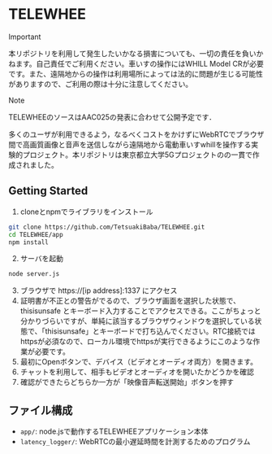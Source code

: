 # TELEWHEE
> [!IMPORTANT]
> 本リポジトリを利用して発生したいかなる損害についても、一切の責任を負いかねます。自己責任でご利用ください。車いすの操作にはWHILL Model CRが必要です。また、遠隔地からの操作は利用場所によっては法的に問題が生じる可能性がありますので、ご利用の際は十分に注意してください。

> [!Note]
> TELEWHEEのソースはAAC025の発表に合わせて公開予定です．

多くのユーザが利用できるよう，なるべくコストをかけずにWebRTCでブラウザ間で高画質画像と音声を送信しながら遠隔地から電動車いすwhillを操作する実験的プロジェクト。本リポジトリは東京都立大学5Gプロジェクトのの一貫で作成されました。

## Getting Started
1. cloneとnpmでライブラリをインストール
```bash
git clone https://github.com/TetsuakiBaba/TELEWHEE.git
cd TELEWHEE/app
npm install
```
2. サーバを起動
```bash
node server.js
```
3. ブラウザで https://[ip address]:1337 にアクセス
4. 証明書が不正との警告がでるので、ブラウザ画面を選択した状態で、thisisunsafe とキーボード入力することでアクセスできる。ここがちょっと分かりづらいですが、単純に該当するブラウザウィンドウを選択している状態で、「thisisunsafe」とキーボードで打ち込んでください。RTC接続ではhttpsが必須なので、ローカル環境でhttpsが実行できるようにこのような作業が必要です。
4. 最初にOpenボタンで、デバイス（ビデオとオーディオ両方）を開きます。
5. チャットを利用して、相手もビデオとオーディオを開いたかどうかを確認
6. 確認ができたらどちらか一方が「映像音声転送開始」ボタンを押す

## ファイル構成
- `app/`: node.jsで動作するTELEWHEEアプリケーション本体
- `latency_logger/`: WebRTCの最小遅延時間を計測するためのプログラム